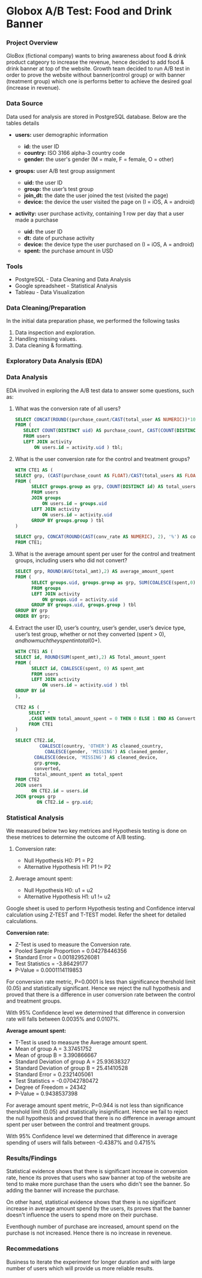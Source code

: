 # Globox A/B Test: Food and Drink Banner

### Project Overview
GloBox (fictional company) wants to bring awareness about food & drink product catgeory to increase the revenue, hence decided to add food & drink banner at top of the website.
Growth team decided to run A/B test in order to prove the website without banner(control group) or with banner (treatment group) which one is performs better to achieve the desired goal (increase in revenue).

### Data Source
Data used for analysis are stored in PostgreSQL database. Below are the tables details 
- **users:** user demographic information
  - **id:** the user ID
  - **country:** ISO 3166 alpha-3 country code
  - **gender:** the user's gender (M = male, F = female, O = other)
    
- **groups:** user A/B test group assignment
  - **uid:** the user ID
  - **group:** the user’s test group
  - **join_dt:** the date the user joined the test (visited the page)
  - **device:** the device the user visited the page on (I = iOS, A = android)

- **activity:** user purchase activity, containing 1 row per day that a user made a purchase
  - **uid:** the user ID
  - **dt:** date of purchase activity
  - **device:** the device type the user purchased on (I = iOS, A = android)
  - **spent:** the purchase amount in USD

### Tools
- PostgreSQL - Data Cleaning and Data Analysis
- Google spreadsheet - Statistical Analysis
- Tableau - Data Visualization

### Data Cleaning/Preparation
In the initial data preparation phase, we performed the following tasks
1. Data inspection and exploration.
2. Handling missing values.
3. Data cleaning & formatting.

### Exploratory Data Analysis (EDA)

### Data Analysis
EDA involved in exploring the A/B test data to answer some questions, such as:
1. What was the conversion rate of all users?
   
   ```sql
   SELECT CONCAT(ROUND((purchase_count/CAST(total_user AS NUMERIC))*100,2),'%') AS total_conversion_rate
   FROM (
      SELECT COUNT(DISTINCT uid) AS purchase_count, CAST(COUNT(DISTINCT id) AS FLOAT) AS total_user
      FROM users
      LEFT JOIN activity
          ON users.id = activity.uid ) tbl;
   ```
2. What is the user conversion rate for the control and treatment groups?

   ```sql
   WITH CTE1 AS (
   SELECT grp, (CAST(purchase_count AS FLOAT)/CAST(total_users AS FLOAT))*100 AS conv_rate
   FROM (
         SELECT groups.group as grp, COUNT(DISTINCT id) AS total_users, COUNT(DISTINCT activity.uid) AS purchase_count
         FROM users
         JOIN groups
             ON users.id = groups.uid
         LEFT JOIN activity
             ON users.id = activity.uid
         GROUP BY groups.group ) tbl
   )

   SELECT grp, CONCAT(ROUND(CAST(conv_rate AS NUMERIC), 2), '%') AS conversion_rate
   FROM CTE1;
   ```
3. What is the average amount spent per user for the control and treatment groups, including users who did not convert?

   ```sql
   SELECT grp, ROUND(AVG(total_amt),2) AS average_amount_spent
   FROM (
         SELECT groups.uid, groups.group as grp, SUM(COALESCE(spent,0)) total_amt
         FROM groups
         LEFT JOIN activity
             ON groups.uid = activity.uid
         GROUP BY groups.uid, groups.group ) tbl
   GROUP BY grp
   ORDER BY grp;
   ```
4. Extract the user ID, user’s country, user’s gender, user’s device type, user’s test group, whether or not they converted (spent > $0), and how much they spent in total ($0+).

   ```sql
   WITH CTE1 AS (
   SELECT id, ROUND(SUM(spent_amt),2) AS Total_amount_spent
   FROM (
         SELECT id, COALESCE(spent, 0) AS spent_amt
         FROM users
         LEFT JOIN activity
             ON users.id = activity.uid ) tbl
   GROUP BY id
   ),

   CTE2 AS (
        SELECT *
        ,CASE WHEN total_amount_spent = 0 THEN 0 ELSE 1 END AS Converted
        FROM CTE1
   )

   SELECT CTE2.id, 
	        COALESCE(country, 'OTHER') AS cleaned_country, 
		      COALESCE(gender, 'MISSING') AS cleaned_gender, 
  	      COALESCE(device, 'MISSING') AS cleaned_device, 
          grp.group,
          converted, 
          total_amount_spent as total_spent
   FROM CTE2 
   JOIN users
	   	 ON CTE2.id = users.id
   JOIN groups grp
		   ON CTE2.id = grp.uid;
   ```

### Statistical Analysis
We measured below two key metrices and Hypothesis testing is done on these metrices to determine the outcome of A/B testing.

1. Conversion rate:
   -  Null Hypothesis H0: P1 = P2
   -  Alternative Hypothesis H1: P1 != P2

2. Average amount spent:
	 - Null Hypothesis H0: u1 = u2
   - Alternative Hypothesis H1: u1 != u2

Google sheet is used to perform Hypothesis testing and Confidence interval calculation using Z-TEST and T-TEST model. Refer the sheet <include link to the google sheets> for detailed calculations.

 **Conversion rate:**
- Z-Test is used to measure the Conversion rate.
- Pooled Sample Proportion = 0.04278446356 
- Standard Error = 0.001829526081 
- Test Statistics = -3.86429177
- P-Value = 0.0001114119853

For conversion rate metric, P=0.0001 is less than significance thershold limit (0.05) and statistically significant. Hence we reject the null hypothesis and proved that there is a difference in user conversion rate between the control and treatment groups.

With 95% Confidence level we determined that difference in conversion rate will falls between 0.0035% and 0.0107%.

**Average amount spent:**
- T-Test is used to measure the Average amount spent.
- Mean of group A = 3.37451752 
- Mean of group B = 3.390866667
- Standard Deviation of group A = 25.93638327 
- Standard Deviation of group B = 25.41410528 
- Standard Error = 0.2321405061 
- Test Statistics = -0.07042780472
- Degree of Freedom = 24342 
- P-Value = 0.9438537398

For average amount spent metric, P=0.944 is not less than significance thershold limit (0.05) and statistically insignificant. Hence we fail to reject the null hypothesis and proved that there is no difference in average amount spent per user between the control and treatment groups.

With 95% Confidence level we determined that difference in average spending of users will falls between -0.4387% and 0.4715%

### Results/Findings
Statistical evidence shows that there is significant increase in conversion rate, hence its proves that users who saw banner at top of the website are tend to make more purchase than the users who didn't see the banner. So adding the banner will increase the purchase.

On other hand, statistical evidence shows that there is no significant increase in average amount spend by the users, its proves that the banner doesn't influence the users to spend more on their purchase. 

Eventhough number of purchase are increased, amount spend on the purchase is not increased. Hence there is no increase in reveneue.

### Recommedations
Business to iterate the experiment for longer duration and with large number of users which will provide us more reliable results.

